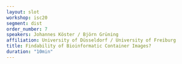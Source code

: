 ```yaml
---
layout: slot
workshop: isc20
segment: dist
order_number: 7
speakers: Johannes Köster / Björn Grüning
affiliation: University of Düsseldorf / University of Freiburg
title: Findability of Bioinformatic Container Images?
duration: "10min"
---
```

